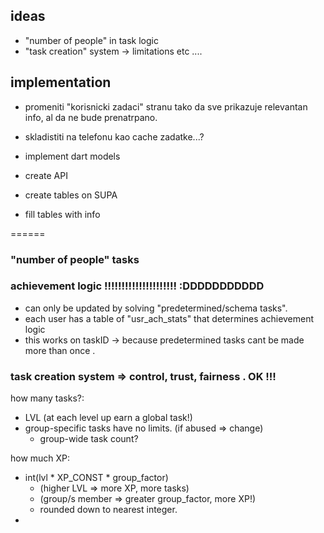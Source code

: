 ## ideas
- "number of people" in task logic
- "task creation" system -> limitations etc ....


## implementation
- promeniti "korisnicki zadaci" stranu tako da sve prikazuje relevantan info, al da ne bude prenatrpano.

- skladistiti na telefonu kao cache zadatke...?

- implement dart models
- create API 
- create tables on SUPA
- fill tables with info



======
### "number of people" tasks


### achievement logic !!!!!!!!!!!!!!!!!!!!! :DDDDDDDDDDD
- can only be updated by solving "predetermined/schema tasks".
- each user has a table of "usr_ach_stats" that determines achievement logic 
- this works on taskID -> because predetermined tasks cant be made more than once .




### task creation system => control, trust, fairness . OK !!!

how many tasks?:
- LVL (at each level up earn a global task!)
- group-specific tasks have no limits. (if abused => change)
    - group-wide task count?

how much XP:
- int(lvl * XP_CONST * group_factor)
    - (higher LVL => more XP, more tasks)
    - (group/s member => greater group_factor, more XP!)
    - rounded down to nearest integer.
- 
